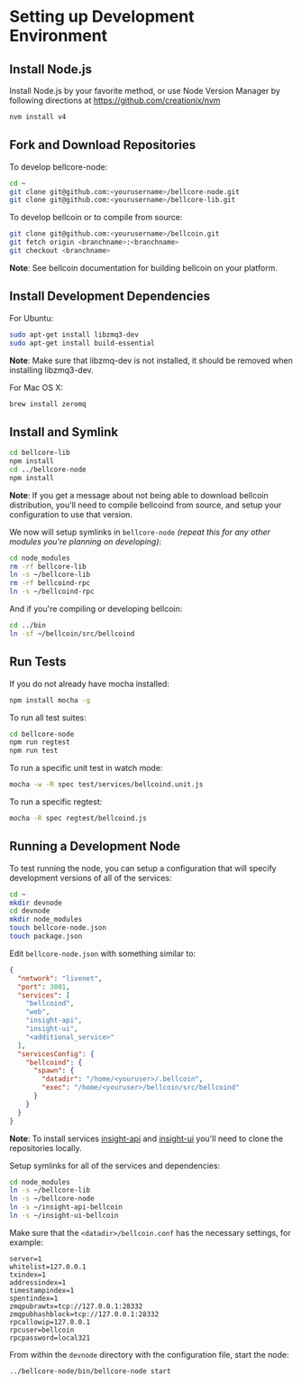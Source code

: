 # Setting up Development Environment

## Install Node.js

Install Node.js by your favorite method, or use Node Version Manager by following directions at https://github.com/creationix/nvm

```bash
nvm install v4
```

## Fork and Download Repositories

To develop bellcore-node:

```bash
cd ~
git clone git@github.com:<yourusername>/bellcore-node.git
git clone git@github.com:<yourusername>/bellcore-lib.git
```

To develop bellcoin or to compile from source:

```bash
git clone git@github.com:<yourusername>/bellcoin.git
git fetch origin <branchname>:<branchname>
git checkout <branchname>
```
**Note**: See bellcoin documentation for building bellcoin on your platform.


## Install Development Dependencies

For Ubuntu:
```bash
sudo apt-get install libzmq3-dev
sudo apt-get install build-essential
```
**Note**: Make sure that libzmq-dev is not installed, it should be removed when installing libzmq3-dev.


For Mac OS X:
```bash
brew install zeromq
```

## Install and Symlink

```bash
cd bellcore-lib
npm install
cd ../bellcore-node
npm install
```
**Note**: If you get a message about not being able to download bellcoin distribution, you'll need to compile bellcoind from source, and setup your configuration to use that version.


We now will setup symlinks in `bellcore-node` *(repeat this for any other modules you're planning on developing)*:
```bash
cd node_modules
rm -rf bellcore-lib
ln -s ~/bellcore-lib
rm -rf bellcoind-rpc
ln -s ~/bellcoind-rpc
```

And if you're compiling or developing bellcoin:
```bash
cd ../bin
ln -sf ~/bellcoin/src/bellcoind
```

## Run Tests

If you do not already have mocha installed:
```bash
npm install mocha -g
```

To run all test suites:
```bash
cd bellcore-node
npm run regtest
npm run test
```

To run a specific unit test in watch mode:
```bash
mocha -w -R spec test/services/bellcoind.unit.js
```

To run a specific regtest:
```bash
mocha -R spec regtest/bellcoind.js
```

## Running a Development Node

To test running the node, you can setup a configuration that will specify development versions of all of the services:

```bash
cd ~
mkdir devnode
cd devnode
mkdir node_modules
touch bellcore-node.json
touch package.json
```

Edit `bellcore-node.json` with something similar to:
```json
{
  "network": "livenet",
  "port": 3001,
  "services": [
    "bellcoind",
    "web",
    "insight-api",
    "insight-ui",
    "<additional_service>"
  ],
  "servicesConfig": {
    "bellcoind": {
      "spawn": {
        "datadir": "/home/<youruser>/.bellcoin",
        "exec": "/home/<youruser>/bellcoin/src/bellcoind"
      }
    }
  }
}
```

**Note**: To install services [insight-api](https://github.com/yutotetuota/insight-api-bellcoin) and [insight-ui](https://github.com/bitpay/insight-ui-bellcoin) you'll need to clone the repositories locally.

Setup symlinks for all of the services and dependencies:

```bash
cd node_modules
ln -s ~/bellcore-lib
ln -s ~/bellcore-node
ln -s ~/insight-api-bellcoin
ln -s ~/insight-ui-bellcoin
```

Make sure that the `<datadir>/bellcoin.conf` has the necessary settings, for example:
```
server=1
whitelist=127.0.0.1
txindex=1
addressindex=1
timestampindex=1
spentindex=1
zmqpubrawtx=tcp://127.0.0.1:28332
zmqpubhashblock=tcp://127.0.0.1:28332
rpcallowip=127.0.0.1
rpcuser=bellcoin
rpcpassword=local321
```

From within the `devnode` directory with the configuration file, start the node:
```bash
../bellcore-node/bin/bellcore-node start
```